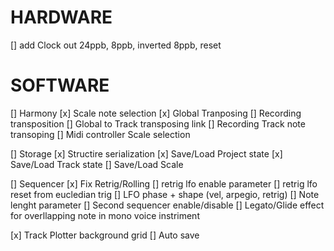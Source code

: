 # HARDWARE 
[] add Clock out 24ppb, 8ppb, inverted 8ppb, reset

# SOFTWARE
[] Harmony
  [x] Scale note selection
  [x] Global Tranposing
    [] Recording transposition
  [] Global to Track transposing link
  [] Recording Track note transoping 
  [] Midi controller Scale selection

[] Storage
  [x] Structire serialization
  [x] Save/Load Project state
  [x] Save/Load Track state
  [] Save/Load Scale 

[] Sequencer 
  [x] Fix Retrig/Rolling 
  [] retrig lfo enable parameter
  [] retrig lfo reset from eucledian trig
  [] LFO phase + shape (vel, arpegio, retrig)
  [] Note lenght parameter
  [] Second sequencer enable/disable
  [] Legato/Glide effect for overllapping note in mono voice instriment

[x] Track Plotter background grid
[] Auto save